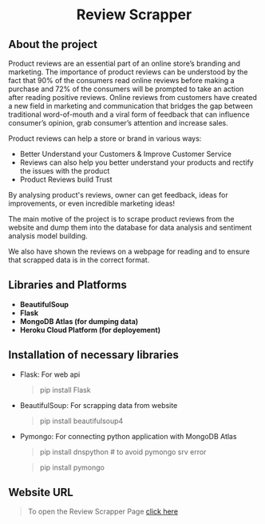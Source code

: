 <h1 align="center"> Review Scrapper</h1>

## About the project
Product reviews are an essential part of an online store’s branding and marketing. The importance of product reviews can be understood by 
the fact that 90% of the consumers read online reviews before making a purchase and 72% of the consumers will be prompted to take an action 
after reading positive reviews. Online reviews from customers have created a new field in marketing and communication that bridges the gap 
between traditional word-of-mouth and a viral form of feedback that can influence consumer’s opinion, grab consumer’s attention and increase sales.
  
Product reviews can help a store or brand in various ways:
  * Better Understand your Customers & Improve Customer Service
  * Reviews can also help you better understand your products and rectify the issues with the product
  * Product Reviews build Trust

By analysing product's reviews, owner can get feedback, ideas for improvements, or even incredible marketing ideas!

The main motive of the project is to scrape product reviews from the website and dump them into the database for data analysis and sentiment analysis model building.

We also have shown the reviews on a webpage for reading and to ensure that scrapped data is in the correct format.


## Libraries and Platforms
* __BeautifulSoup__
* __Flask__
* __MongoDB Atlas (for dumping data)__
* __Heroku Cloud Platform (for deployement)__


## Installation of necessary libraries
* Flask: For web api
  > pip install Flask
  
* BeautifulSoup: For scrapping data from website
  > pip install beautifulsoup4

* Pymongo: For connecting python application with MongoDB Atlas
  > pip install dnspython  # to avoid pymongo srv error
  
  > pip install pymongo

## Website URL
  > To open the Review Scrapper Page [click here](https://review-scrapper621.herokuapp.com/)
